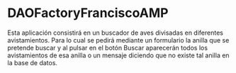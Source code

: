 # DAOFactoryFranciscoAMP
Esta aplicación consistirá en un buscador de aves divisadas en diferentes avistamientos.   Para lo cual se pedirá mediante un formulario la anilla que se pretende buscar y al pulsar en el botón Buscar aparecerán todos los avistamientos de esa anilla o un mensaje diciendo que no existe tal anilla en la base de datos.

